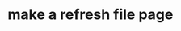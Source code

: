 # make a refresh file page


<?php

include '../app/link.php';

include '../app/lonav.php';

include '../changepass.php';



?>
